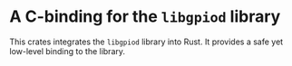 # A C-binding for the `libgpiod` library

This crates integrates the `libgpiod` library into Rust. It provides a safe yet
low-level binding to the library.

